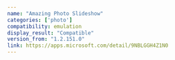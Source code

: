 ```yaml
---
name: "Amazing Photo Slideshow"
categories: ['photo']
compatibility: emulation
display_result: "Compatible"
version_from: "1.2.151.0"
link: https://apps.microsoft.com/detail/9NBLGGH4Z1N0
---
```

